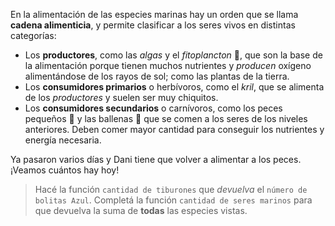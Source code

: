 En la alimentación de las especies marinas hay un orden que se llama **cadena alimenticia**, y permite clasificar a los seres vivos en distintas categorías:

* Los **productores**, como las _algas_ y el _fitoplancton_ :seedling:, que son la base de la alimentación porque tienen muchos nutrientes y _producen_ oxígeno alimentándose de los rayos de sol; como las plantas de la tierra. 
* Los **consumidores primarios** o herbívoros, como el _kril_, que se alimenta de los _productores_ y suelen ser muy chiquitos.
* Los **consumidores secundarios** o carnívoros, como los peces pequeños :blowfish: y las ballenas :whale2: que se comen a los seres de los niveles anteriores. Deben comer mayor cantidad para conseguir los nutrientes y energía necesaria.

Ya pasaron varios días y Dani tiene que volver a alimentar a los peces.  ¡Veamos cuántos hay hoy!


> Hacé la función `cantidad de tiburones` que _devuelva_ el `número de bolitas Azul`. Completá la función `cantidad de seres marinos` para que devuelva la suma de **todas** las especies vistas. 